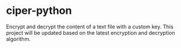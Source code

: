 # ciper-python
Encrypt and decrypt the content of a text file with a custom key.
This project will be updated based on the latest encryption and decryption algorithm.
